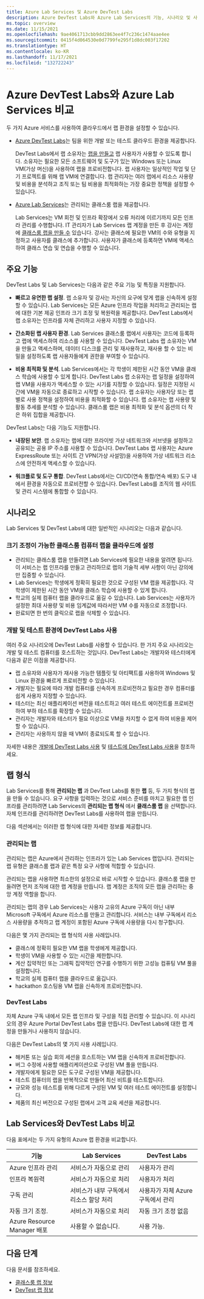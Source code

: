 ```yaml
---
title: Azure Lab Services 및 Azure DevTest Labs
description: Azure DevTest Labs와 Azure Lab Services의 기능, 시나리오 및 사용 사례를 비교합니다.
ms.topic: overview
ms.date: 11/15/2021
ms.openlocfilehash: 9ae4061713cbb9dd2863ee4f7c236c1474aae4ee
ms.sourcegitcommit: 0415f4d064530e0d7799fe295f1d8dc003f17202
ms.translationtype: HT
ms.contentlocale: ko-KR
ms.lasthandoff: 11/17/2021
ms.locfileid: "132722243"
---
```

# <a name="compare-azure-devtest-labs-and-azure-lab-services"></a>Azure DevTest Labs와 Azure Lab Services 비교

두 가지 Azure 서비스를 사용하여 클라우드에서 랩 환경을 설정할 수 있습니다.

- [Azure DevTest Labs](https://azure.microsoft.com/services/devtest-lab)는 팀을 위한 개발 또는 테스트 클라우드 환경을 제공합니다.

  DevTest Labs에서 랩 소유자는 [랩을 만들고](devtest-lab-create-lab.md) 랩 사용자가 사용할 수 있도록 합니다. 소유자는 필요한 모든 소프트웨어 및 도구가 있는 Windows 또는 Linux VM(가상 머신)을 사용하여 랩을 프로비전합니다. 랩 사용자는 일상적인 작업 및 단기 프로젝트를 위해 랩 VM에 연결합니다. 랩 관리자는 여러 랩에서 리소스 사용량 및 비용을 분석하고 조직 또는 팀 비용을 최적화하는 가장 중요한 정책을 설정할 수 있습니다.

- [Azure Lab Services](https://azure.microsoft.com/services/lab-services)는 관리되는 클래스룸 랩을 제공합니다.

  Lab Services는 VM 회전 및 인프라 확장에서 오류 처리에 이르기까지 모든 인프라 관리를 수행합니다. IT 관리자가 Lab Services 랩 계정을 만든 후 강사는 계정에 [클래스룸 랩을 만들 수](/azure/lab-services/how-to-manage-classroom-labs#create-a-classroom-lab) 있습니다. 강사는 클래스에 필요한 VM의 수와 유형을 지정하고 사용자를 클래스에 추가합니다. 사용자가 클래스에 등록하면 VM에 액세스하여 클래스 연습 및 연습을 수행할 수 있습니다.

## <a name="key-capabilities"></a>주요 기능

DevTest Labs 및 Lab Services는 다음과 같은 주요 기능 및 특징을 지원합니다.

- **빠르고 유연한 랩 설정**. 랩 소유자 및 강사는 자신의 요구에 맞게 랩을 신속하게 설정할 수 있습니다. Lab Services는 모든 Azure 인프라 작업을 처리하고 관리되는 랩에 대한 기본 제공 인프라 크기 조정 및 복원력을 제공합니다. DevTest Labs에서 랩 소유자는 인프라를 자체 관리하고 사용자 지정할 수 있습니다.

- **간소화된 랩 사용자 환경**. Lab Services 클래스룸 랩에서 사용자는 코드에 등록하고 랩에 액세스하여 리소스를 사용할 수 있습니다. DevTest Labs 랩 소유자는 VM을 만들고 액세스하며, 데이터 디스크를 관리 및 재사용하고, 재사용 할 수 있는 비밀을 설정하도록 랩 사용자들에게 권한을 부여할 수 있습니다.

- **비용 최적화 및 분석**. Lab Services에서는 각 학생이 제한된 시간 동안 VM을 클래스 학습에 사용할 수 있게 합니다. DevTest Labs 랩 소유자는 랩 일정을 설정하여 랩 VM을 사용자가 액세스할 수 있는 시기를 지정할 수 있습니다. 일정은 지정된 시간에 VM을 자동으로 종료하고 시작할 수 있습니다. 랩 소유자는 사용자당 또는 랩별로 사용 정책을 설정하여 비용을 최적화할 수 있습니다. 랩 소유자는 랩 사용량 및 활동 추세를 분석할 수 있습니다. 클래스룸 랩은 비용 최적화 및 분석 옵션의 더 작은 하위 집합을 제공합니다.

DevTest Labs는 다음 기능도 지원합니다.

- **내장된 보안**. 랩 소유자는 랩에 대한 프라이빗 가상 네트워크와 서브넷을 설정하고 공유되는 공용 IP 주소를 사용할 수 있습니다. DevTest Labs 랩 사용자는 Azure ExpressRoute 또는 사이트 간 VPN(가상 사설망)을 사용하여 가상 네트워크 리소스에 안전하게 액세스할 수 있습니다.

- **워크플로 및 도구 통합**. DevTest Labs에서는 CI/CD(연속 통합/연속 배포) 도구 내에서 환경을 자동으로 프로비전할 수 있습니다. DevTest Labs를 조직의 웹 사이트 및 관리 시스템에 통합할 수 있습니다.

## <a name="scenarios"></a>시나리오

Lab Services 및 DevTest Labs에 대한 일반적인 시나리오는 다음과 같습니다.

### <a name="set-up-a-resizable-classroom-computer-lab-in-the-cloud"></a>크기 조정이 가능한 클래스룸 컴퓨터 랩을 클라우드에 설정

- 관리되는 클래스룸 랩을 만들려면 Lab Services에 필요한 내용을 알려면 됩니다. 이 서비스는 랩 인프라를 만들고 관리하므로 랩의 기술적 세부 사항이 아닌 강의에만 집중할 수 있습니다.
- Lab Services는 학생에게 정확히 필요한 것으로 구성된 VM 랩을 제공합니다. 각 학생이 제한된 시간 동안 VM을 클래스 학습에 사용할 수 있게 합니다.
- 학교의 실제 컴퓨터 랩을 클라우드로 옮길 수 있습니다. Lab Services는 사용자가 설정한 최대 사용량 및 비용 임계값에 따라서만 VM 수를 자동으로 조정합니다.
- 완료되면 한 번의 클릭으로 랩을 삭제할 수 있습니다.

### <a name="use-devtest-labs-for-development-and-test-environments"></a>개발 및 테스트 환경에 DevTest Labs 사용

여러 주요 시나리오에 DevTest Labs를 사용할 수 있습니다. 한 가지 주요 시나리오는 개발 및 테스트 컴퓨터를 호스트하는 것입니다. DevTest Labs는 개발자와 테스터에게 다음과 같은 이점을 제공합니다.

- 랩 소유자와 사용자가 재사용 가능한 템플릿 및 아티팩트를 사용하여 Windows 및 Linux 환경을 빠르게 프로비전할 수 있습니다.
- 개발자는 필요에 따라 개발 컴퓨터를 신속하게 프로비전하고 필요한 경우 컴퓨터를 쉽게 사용자 지정할 수 있습니다.
- 테스터는 최신 애플리케이션 버전을 테스트하고 여러 테스트 에이전트를 프로비전하여 부하 테스트를 확장할 수 있습니다.
- 관리자는 개발자와 테스터가 필요 이상으로 VM을 차지할 수 없게 하여 비용을 제어할 수 있습니다.
- 관리자는 사용하지 않을 때 VM이 종료되도록 할 수 있습니다.

자세한 내용은 [개발에 DevTest Labs 사용](devtest-lab-developer-lab.md) 및 [테스트에 DevTest Labs 사용](devtest-lab-test-env.md)을 참조하세요.

## <a name="types-of-labs"></a>랩 형식

Lab Services를 통해 **관리되는 랩** 과 DevTest Labs를 통한 **랩** 등, 두 가지 형식의 랩을 만들 수 있습니다. 요구 사항을 입력하는 것으로 서비스 준비를 마치고 필요한 랩 인프라를 관리하려면 Lab Services의 **관리되는 랩 형식** 에서 **클래스룸 랩** 을 선택합니다. 자체 인프라를 관리하려면 DevTest Labs를 사용하여 랩을 만듭니다.

다음 섹션에서는 이러한 랩 형식에 대한 자세한 정보를 제공합니다.

### <a name="managed-labs"></a>관리되는 랩

관리되는 랩은 Azure에서 관리하는 인프라가 있는 Lab Services 랩입니다. 관리되는 랩 유형은 클래스룸 랩과 같은 특정 요구 사항에 적합할 수 있습니다.

관리되는 랩을 사용하면 최소한의 설정으로 바로 시작할 수 있습니다. 클래스룸 랩을 만들려면 먼저 조직에 대한 랩 계정을 만듭니다. 랩 계정은 조직의 모든 랩을 관리하는 중앙 계정 역할을 합니다.

관리되는 랩의 경우 Lab Services는 사용자 고유의 Azure 구독이 아닌 내부 Microsoft 구독에서 Azure 리소스를 만들고 관리합니다. 서비스는 내부 구독에서 리소스 사용량을 추적하고 랩 계정이 포함된 Azure 구독에 사용량을 다시 청구합니다.

다음은 몇 가지 관리되는 랩 형식의 사용 사례입니다.

- 클래스에 정확히 필요한 VM 랩을 학생에게 제공합니다.
- 학생이 VM을 사용할 수 있는 시간을 제한합니다.
- 계산 집약적인 또는 그래픽 집약적인 연구를 수행하기 위한 고성능 컴퓨팅 VM 풀을 설정합니다.
- 학교의 실제 컴퓨터 랩을 클라우드로 옮깁니다.
- hackathon 호스팅용 VM 랩을 신속하게 프로비전합니다.

### <a name="devtest-labs"></a>DevTest Labs

자체 Azure 구독 내에서 모든 랩 인프라 및 구성을 직접 관리할 수 있습니다. 이 시나리오의 경우 Azure Portal DevTest Labs 랩을 만듭니다. DevTest Labs에 대한 랩 계정을 만들거나 사용하지 않습니다.

다음은 DevTest Labs의 몇 가지 사용 사례입니다.

- 해커톤 또는 실습 회의 세션을 호스트하는 VM 랩을 신속하게 프로비전합니다.
- 버그 수정에 사용할 애플리케이션으로 구성된 VM 풀을 만듭니다.
- 개발자에게 필요한 모든 도구로 구성된 VM을 제공합니다.
- 테스트 컴퓨터의 랩을 반복적으로 만들어 최신 비트를 테스트합니다.
- 규모와 성능 테스트를 위해 다르게 구성된 VM 및 여러 테스트 에이전트를 설정합니다.
- 제품의 최신 버전으로 구성된 랩에서 고객 교육 세션을 제공합니다.

## <a name="lab-services-vs-devtest-labs"></a>Lab Services와 DevTest Labs 비교

다음 표에서는 두 가지 유형의 Azure 랩 환경을 비교합니다. 

| 기능 | Lab Services | DevTest Labs |
| -------- | ----------------- | ---------- |
| Azure 인프라 관리 | 서비스가 자동으로 관리 | 사용자가 관리  |
| 인프라 복원력 | 서비스가 자동으로 처리 | 사용자가 처리  |
| 구독 관리 | 서비스가 내부 구독에서 리소스 할당 처리 | 사용자가 자체 Azure 구독에서 관리 |
| 자동 크기 조정. | 서비스가 자동으로 처리 | 자동 크기 조정 없음 |
| Azure Resource Manager 배포 | 사용할 수 없습니다. | 사용 가능. |

## <a name="next-steps"></a>다음 단계

다음 문서를 참조하세요. 

- [클래스룸 랩 정보](../lab-services/classroom-labs-overview.md)
- [DevTest 랩 정보](devtest-lab-overview.md)
